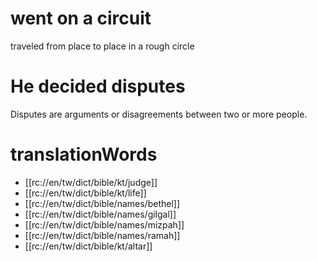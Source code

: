 # went on a circuit

traveled from place to place in a rough circle

# He decided disputes

Disputes are arguments or disagreements between two or more people.

# translationWords

* [[rc://en/tw/dict/bible/kt/judge]]
* [[rc://en/tw/dict/bible/kt/life]]
* [[rc://en/tw/dict/bible/names/bethel]]
* [[rc://en/tw/dict/bible/names/gilgal]]
* [[rc://en/tw/dict/bible/names/mizpah]]
* [[rc://en/tw/dict/bible/names/ramah]]
* [[rc://en/tw/dict/bible/kt/altar]]